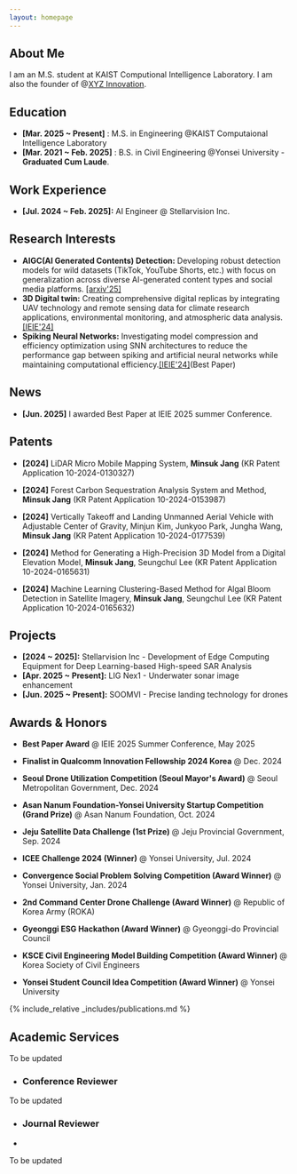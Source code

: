 ```yaml
---
layout: homepage
---
```


## About Me

I am an M.S. student at KAIST Computional Intelligence Laboratory. 
I am also the founder of @[XYZ Innovation](https://www.linkedin.com/company/xyzinnovation).

## Education
* **[Mar. 2025 ~ Present]** : M.S. in Engineering @KAIST Computaional Intelligence Laboratory
* **[Mar. 2021 ~ Feb. 2025]** : B.S. in  Civil Engineering @Yonsei University - **Graduated Cum Laude**.

## Work Experience

* **[Jul. 2024 ~ Feb. 2025]:** AI Engineer @ Stellarvision Inc.

## Research Interests

* **AIGC(AI Generated Contents) Detection:** Developing robust detection models for wild datasets (TikTok, YouTube Shorts, etc.) with focus on generalization across diverse AI-generated content types and social media platforms. [[arxiv'25]](https://arxiv.org/abs/2506.17592)
* **3D Digital twin:** Creating comprehensive digital replicas by integrating UAV technology and remote sensing data for climate research applications, environmental monitoring, and atmospheric data analysis.
[[IEIE'24]](https://www.dbpia.co.kr/journal/articleDetail?nodeId=NODE11890368) 
* **Spiking Neural Networks:** Investigating model compression and efficiency optimization using SNN architectures to reduce the performance gap between spiking and artificial neural networks while maintaining computational efficiency.[[IEIE'24]](https://www.dbpia.co.kr/journal/articleDetail?nodeId=NODE11890368)(Best Paper) 


## News

* **[Jun. 2025]** I awarded Best Paper at IEIE 2025 summer Conference.



## Patents


* **[2024]** LiDAR Micro Mobile Mapping System, **Minsuk Jang** (KR Patent Application 10-2024-0130327)

* **[2024]** Forest Carbon Sequestration Analysis System and Method, **Minsuk Jang** (KR Patent Application 10-2024-0153987)

* **[2024]** Vertically Takeoff and Landing Unmanned Aerial Vehicle with Adjustable Center of Gravity, Minjun Kim, Junkyoo Park, Jungha Wang, **Minsuk Jang** (KR Patent Application 10-2024-0177539)

* **[2024]** Method for Generating a High-Precision 3D Model from a Digital Elevation Model, **Minsuk Jang**, Seungchul Lee (KR Patent Application 10-2024-0165631)

* **[2024]** Machine Learning Clustering-Based Method for Algal Bloom Detection in Satellite Imagery, **Minsuk Jang**, Seungchul Lee (KR Patent Application 10-2024-0165632)


## Projects

* **[2024 ~ 2025]:** Stellarvision Inc - Development of Edge Computing Equipment for Deep Learning-based High-speed SAR Analysis
* **[Apr. 2025 ~ Present]:** LIG Nex1 - Underwater sonar image enhancement
* **[Jun. 2025 ~ Present]:** SOOMVI - Precise landing technology for drones


## Awards & Honors
* **Best Paper Award** @ IEIE 2025 Summer Conference, May 2025

* **Finalist in Qualcomm Innovation Fellowship 2024 Korea** @ Dec. 2024

* **Seoul Drone Utilization Competition (Seoul Mayor's Award)** @ Seoul Metropolitan Government, Dec. 2024

* **Asan Nanum Foundation-Yonsei University Startup Competition (Grand Prize)** @ Asan Nanum Foundation, Oct. 2024

* **Jeju Satellite Data Challenge (1st Prize)** @ Jeju Provincial Government, Sep. 2024

* **ICEE Challenge 2024 (Winner)** @ Yonsei University, Jul. 2024

* **Convergence Social Problem Solving Competition (Award Winner)** @ Yonsei University, Jan. 2024

* **2nd Command Center Drone Challenge (Award Winner)** @ Republic of Korea Army (ROKA)

* **Gyeonggi ESG Hackathon (Award Winner)** @ Gyeonggi-do Provincial Council

* **KSCE Civil Engineering Model Building Competition (Award Winner)** @ Korea Society of Civil Engineers

* **Yonsei Student Council Idea Competition (Award Winner)** @ Yonsei University

{% include_relative _includes/publications.md %}



## Academic Services

To be updated

* ### Conference Reviewer
  
To be updated


* ### Journal Reviewer
* 
To be updated


